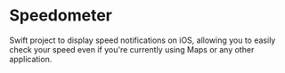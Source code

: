 # Speedometer

Swift project to display speed notifications on iOS, allowing you to easily check your speed even if you're currently using Maps or any other application.
